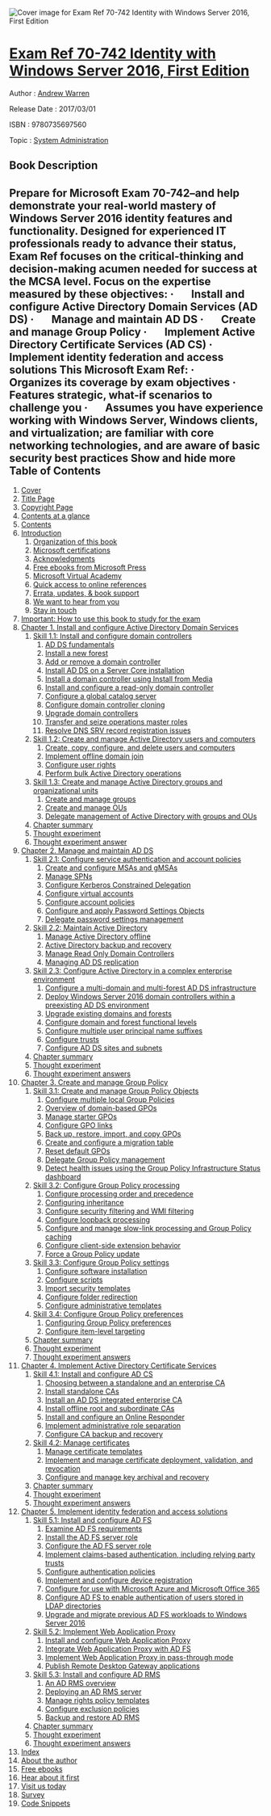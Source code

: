 ![Cover image for Exam Ref 70-742 Identity with Windows Server 2016, First Edition](https://imgdetail.ebookreading.net/cover/cover/20200215/EB9780735697560.jpg)

[Exam Ref 70-742 Identity with Windows Server 2016, First Edition](https://ebookreading.net/view/book/Exam+Ref+70-742+Identity+with+Windows+Server+2016%2C+First+Edition-EB9780735697560_1.html "Exam Ref 70-742 Identity with Windows Server 2016, First Edition")
====================================================================================================================

Author : [Andrew Warren](https://ebookreading.net/search/author/Andrew+Warren)

Release Date : 2017/03/01

ISBN : 9780735697560

Topic : [System Administration](https://ebookreading.net/search/category/system-administration)

Book Description
-----------------

 Prepare for Microsoft Exam 70-742–and help demonstrate your real-world mastery of Windows Server 2016 identity features and functionality. Designed for experienced IT professionals ready to advance their status, Exam Ref focuses on the critical-thinking and decision-making acumen needed for success at the MCSA level.
Focus on the expertise measured by these objectives:
·       Install and configure Active Directory Domain Services (AD DS)
·       Manage and maintain AD DS
·       Create and manage Group Policy
·       Implement Active Directory Certificate Services (AD CS)
·       Implement identity federation and access solutions
This Microsoft Exam Ref:
·       Organizes its coverage by exam objectives
·       Features strategic, what-if scenarios to challenge you
·       Assumes you have experience working with Windows Server, Windows clients, and virtualization; are familiar with core networking technologies, and are aware of basic security best practices
        Show and hide more                
Table of Contents
-----------------

1. [Cover](https://ebookreading.net/view/book/Exam+Ref+70-742+Identity+with+Windows+Server+2016%2C+First+Edition-EB9780735697560_1.html#cover)
1. [Title Page](https://ebookreading.net/view/book/Exam+Ref+70-742+Identity+with+Windows+Server+2016%2C+First+Edition-EB9780735697560_2.html#title)
1. [Copyright Page](https://ebookreading.net/view/book/Exam+Ref+70-742+Identity+with+Windows+Server+2016%2C+First+Edition-EB9780735697560_3.html#copyright)
1. [Contents at a glance](https://ebookreading.net/view/book/Exam+Ref+70-742+Identity+with+Windows+Server+2016%2C+First+Edition-EB9780735697560_4.html#toc)
1. [Contents](https://ebookreading.net/view/book/Exam+Ref+70-742+Identity+with+Windows+Server+2016%2C+First+Edition-EB9780735697560_5.html#bk01-toc)
1. [Introduction](https://ebookreading.net/view/book/Exam+Ref+70-742+Identity+with+Windows+Server+2016%2C+First+Edition-EB9780735697560_6.html#pref01)
    1. [Organization of this book](https://ebookreading.net/view/book/Exam+Ref+70-742+Identity+with+Windows+Server+2016%2C+First+Edition-EB9780735697560_6.html#pref01lev1sec1)
    1. [Microsoft certifications](https://ebookreading.net/view/book/Exam+Ref+70-742+Identity+with+Windows+Server+2016%2C+First+Edition-EB9780735697560_6.html#pref01lev1sec2)
    1. [Acknowledgments](https://ebookreading.net/view/book/Exam+Ref+70-742+Identity+with+Windows+Server+2016%2C+First+Edition-EB9780735697560_6.html#pref01lev1sec3)
    1. [Free ebooks from Microsoft Press](https://ebookreading.net/view/book/Exam+Ref+70-742+Identity+with+Windows+Server+2016%2C+First+Edition-EB9780735697560_6.html#pref01lev1sec4)
    1. [Microsoft Virtual Academy](https://ebookreading.net/view/book/Exam+Ref+70-742+Identity+with+Windows+Server+2016%2C+First+Edition-EB9780735697560_6.html#pref01lev1sec5)
    1. [Quick access to online references](https://ebookreading.net/view/book/Exam+Ref+70-742+Identity+with+Windows+Server+2016%2C+First+Edition-EB9780735697560_6.html#pref01lev1sec6)
    1. [Errata, updates, &amp; book support](https://ebookreading.net/view/book/Exam+Ref+70-742+Identity+with+Windows+Server+2016%2C+First+Edition-EB9780735697560_6.html#pref01lev1sec7)
    1. [We want to hear from you](https://ebookreading.net/view/book/Exam+Ref+70-742+Identity+with+Windows+Server+2016%2C+First+Edition-EB9780735697560_6.html#pref01lev1sec8)
    1. [Stay in touch](https://ebookreading.net/view/book/Exam+Ref+70-742+Identity+with+Windows+Server+2016%2C+First+Edition-EB9780735697560_6.html#pref01lev1sec9)
1. [Important: How to use this book to study for the exam](https://ebookreading.net/view/book/Exam+Ref+70-742+Identity+with+Windows+Server+2016%2C+First+Edition-EB9780735697560_7.html#pref02)
1. [Chapter 1. Install and configure Active Directory Domain Services](https://ebookreading.net/view/book/Exam+Ref+70-742+Identity+with+Windows+Server+2016%2C+First+Edition-EB9780735697560_8.html#ch01)
    1. [Skill 1.1: Install and configure domain controllers](https://ebookreading.net/view/book/Exam+Ref+70-742+Identity+with+Windows+Server+2016%2C+First+Edition-EB9780735697560_8.html#ch01lev1sec1)
        1. [AD DS fundamentals](https://ebookreading.net/view/book/Exam+Ref+70-742+Identity+with+Windows+Server+2016%2C+First+Edition-EB9780735697560_8.html#ch01lev2sec1)
        1. [Install a new forest](https://ebookreading.net/view/book/Exam+Ref+70-742+Identity+with+Windows+Server+2016%2C+First+Edition-EB9780735697560_8.html#ch01lev2sec2)
        1. [Add or remove a domain controller](https://ebookreading.net/view/book/Exam+Ref+70-742+Identity+with+Windows+Server+2016%2C+First+Edition-EB9780735697560_8.html#ch01lev2sec3)
        1. [Install AD DS on a Server Core installation](https://ebookreading.net/view/book/Exam+Ref+70-742+Identity+with+Windows+Server+2016%2C+First+Edition-EB9780735697560_8.html#ch01lev2sec4)
        1. [Install a domain controller using Install from Media](https://ebookreading.net/view/book/Exam+Ref+70-742+Identity+with+Windows+Server+2016%2C+First+Edition-EB9780735697560_8.html#ch01lev2sec5)
        1. [Install and configure a read-only domain controller](https://ebookreading.net/view/book/Exam+Ref+70-742+Identity+with+Windows+Server+2016%2C+First+Edition-EB9780735697560_8.html#ch01lev2sec6)
        1. [Configure a global catalog server](https://ebookreading.net/view/book/Exam+Ref+70-742+Identity+with+Windows+Server+2016%2C+First+Edition-EB9780735697560_8.html#ch01lev2sec7)
        1. [Configure domain controller cloning](https://ebookreading.net/view/book/Exam+Ref+70-742+Identity+with+Windows+Server+2016%2C+First+Edition-EB9780735697560_8.html#ch01lev2sec8)
        1. [Upgrade domain controllers](https://ebookreading.net/view/book/Exam+Ref+70-742+Identity+with+Windows+Server+2016%2C+First+Edition-EB9780735697560_8.html#ch01lev2sec9)
        1. [Transfer and seize operations master roles](https://ebookreading.net/view/book/Exam+Ref+70-742+Identity+with+Windows+Server+2016%2C+First+Edition-EB9780735697560_8.html#ch01lev2sec10)
        1. [Resolve DNS SRV record registration issues](https://ebookreading.net/view/book/Exam+Ref+70-742+Identity+with+Windows+Server+2016%2C+First+Edition-EB9780735697560_8.html#ch01lev2sec11)
    1. [Skill 1.2: Create and manage Active Directory users and computers](https://ebookreading.net/view/book/Exam+Ref+70-742+Identity+with+Windows+Server+2016%2C+First+Edition-EB9780735697560_8.html#ch01lev1sec2)
        1. [Create, copy, configure, and delete users and computers](https://ebookreading.net/view/book/Exam+Ref+70-742+Identity+with+Windows+Server+2016%2C+First+Edition-EB9780735697560_8.html#ch01lev2sec12)
        1. [Implement offline domain join](https://ebookreading.net/view/book/Exam+Ref+70-742+Identity+with+Windows+Server+2016%2C+First+Edition-EB9780735697560_8.html#ch01lev2sec13)
        1. [Configure user rights](https://ebookreading.net/view/book/Exam+Ref+70-742+Identity+with+Windows+Server+2016%2C+First+Edition-EB9780735697560_8.html#ch01lev2sec14)
        1. [Perform bulk Active Directory operations](https://ebookreading.net/view/book/Exam+Ref+70-742+Identity+with+Windows+Server+2016%2C+First+Edition-EB9780735697560_8.html#ch01lev2sec15)
    1. [Skill 1.3: Create and manage Active Directory groups and organizational units](https://ebookreading.net/view/book/Exam+Ref+70-742+Identity+with+Windows+Server+2016%2C+First+Edition-EB9780735697560_8.html#ch01lev1sec3)
        1. [Create and manage groups](https://ebookreading.net/view/book/Exam+Ref+70-742+Identity+with+Windows+Server+2016%2C+First+Edition-EB9780735697560_8.html#ch01lev2sec16)
        1. [Create and manage OUs](https://ebookreading.net/view/book/Exam+Ref+70-742+Identity+with+Windows+Server+2016%2C+First+Edition-EB9780735697560_8.html#ch01lev2sec17)
        1. [Delegate management of Active Directory with groups and OUs](https://ebookreading.net/view/book/Exam+Ref+70-742+Identity+with+Windows+Server+2016%2C+First+Edition-EB9780735697560_8.html#ch01lev2sec18)
    1. [Chapter summary](https://ebookreading.net/view/book/Exam+Ref+70-742+Identity+with+Windows+Server+2016%2C+First+Edition-EB9780735697560_8.html#ch01lev1sec4)
    1. [Thought experiment](https://ebookreading.net/view/book/Exam+Ref+70-742+Identity+with+Windows+Server+2016%2C+First+Edition-EB9780735697560_8.html#ch01lev1sec5)
    1. [Thought experiment answer](https://ebookreading.net/view/book/Exam+Ref+70-742+Identity+with+Windows+Server+2016%2C+First+Edition-EB9780735697560_8.html#ch01lev1sec6)
1. [Chapter 2. Manage and maintain AD DS](https://ebookreading.net/view/book/Exam+Ref+70-742+Identity+with+Windows+Server+2016%2C+First+Edition-EB9780735697560_9.html#ch02)
    1. [Skill 2.1: Configure service authentication and account policies](https://ebookreading.net/view/book/Exam+Ref+70-742+Identity+with+Windows+Server+2016%2C+First+Edition-EB9780735697560_9.html#ch02lev1sec1)
        1. [Create and configure MSAs and gMSAs](https://ebookreading.net/view/book/Exam+Ref+70-742+Identity+with+Windows+Server+2016%2C+First+Edition-EB9780735697560_9.html#ch02lev2sec1)
        1. [Manage SPNs](https://ebookreading.net/view/book/Exam+Ref+70-742+Identity+with+Windows+Server+2016%2C+First+Edition-EB9780735697560_9.html#ch02lev2sec2)
        1. [Configure Kerberos Constrained Delegation](https://ebookreading.net/view/book/Exam+Ref+70-742+Identity+with+Windows+Server+2016%2C+First+Edition-EB9780735697560_9.html#ch02lev2sec3)
        1. [Configure virtual accounts](https://ebookreading.net/view/book/Exam+Ref+70-742+Identity+with+Windows+Server+2016%2C+First+Edition-EB9780735697560_9.html#ch02lev2sec4)
        1. [Configure account policies](https://ebookreading.net/view/book/Exam+Ref+70-742+Identity+with+Windows+Server+2016%2C+First+Edition-EB9780735697560_9.html#ch02lev2sec5)
        1. [Configure and apply Password Settings Objects](https://ebookreading.net/view/book/Exam+Ref+70-742+Identity+with+Windows+Server+2016%2C+First+Edition-EB9780735697560_9.html#ch02lev2sec6)
        1. [Delegate password settings management](https://ebookreading.net/view/book/Exam+Ref+70-742+Identity+with+Windows+Server+2016%2C+First+Edition-EB9780735697560_9.html#ch02lev2sec7)
    1. [Skill 2.2: Maintain Active Directory](https://ebookreading.net/view/book/Exam+Ref+70-742+Identity+with+Windows+Server+2016%2C+First+Edition-EB9780735697560_9.html#ch02lev1sec2)
        1. [Manage Active Directory offline](https://ebookreading.net/view/book/Exam+Ref+70-742+Identity+with+Windows+Server+2016%2C+First+Edition-EB9780735697560_9.html#ch02lev2sec8)
        1. [Active Directory backup and recovery](https://ebookreading.net/view/book/Exam+Ref+70-742+Identity+with+Windows+Server+2016%2C+First+Edition-EB9780735697560_9.html#ch02lev2sec9)
        1. [Manage Read Only Domain Controllers](https://ebookreading.net/view/book/Exam+Ref+70-742+Identity+with+Windows+Server+2016%2C+First+Edition-EB9780735697560_9.html#ch02lev2sec10)
        1. [Managing AD DS replication](https://ebookreading.net/view/book/Exam+Ref+70-742+Identity+with+Windows+Server+2016%2C+First+Edition-EB9780735697560_9.html#ch02lev2sec11)
    1. [Skill 2.3: Configure Active Directory in a complex enterprise environment](https://ebookreading.net/view/book/Exam+Ref+70-742+Identity+with+Windows+Server+2016%2C+First+Edition-EB9780735697560_9.html#ch02lev1sec3)
        1. [Configure a multi-domain and multi-forest AD DS infrastructure](https://ebookreading.net/view/book/Exam+Ref+70-742+Identity+with+Windows+Server+2016%2C+First+Edition-EB9780735697560_9.html#ch02lev2sec12)
        1. [Deploy Windows Server 2016 domain controllers within a preexisting AD DS environment](https://ebookreading.net/view/book/Exam+Ref+70-742+Identity+with+Windows+Server+2016%2C+First+Edition-EB9780735697560_9.html#ch02lev2sec13)
        1. [Upgrade existing domains and forests](https://ebookreading.net/view/book/Exam+Ref+70-742+Identity+with+Windows+Server+2016%2C+First+Edition-EB9780735697560_9.html#ch02lev2sec14)
        1. [Configure domain and forest functional levels](https://ebookreading.net/view/book/Exam+Ref+70-742+Identity+with+Windows+Server+2016%2C+First+Edition-EB9780735697560_9.html#ch02lev2sec15)
        1. [Configure multiple user principal name suffixes](https://ebookreading.net/view/book/Exam+Ref+70-742+Identity+with+Windows+Server+2016%2C+First+Edition-EB9780735697560_9.html#ch02lev2sec16)
        1. [Configure trusts](https://ebookreading.net/view/book/Exam+Ref+70-742+Identity+with+Windows+Server+2016%2C+First+Edition-EB9780735697560_9.html#ch02lev2sec17)
        1. [Configure AD DS sites and subnets](https://ebookreading.net/view/book/Exam+Ref+70-742+Identity+with+Windows+Server+2016%2C+First+Edition-EB9780735697560_9.html#ch02lev2sec18)
    1. [Chapter summary](https://ebookreading.net/view/book/Exam+Ref+70-742+Identity+with+Windows+Server+2016%2C+First+Edition-EB9780735697560_9.html#ch02lev1sec4)
    1. [Thought experiment](https://ebookreading.net/view/book/Exam+Ref+70-742+Identity+with+Windows+Server+2016%2C+First+Edition-EB9780735697560_9.html#ch02lev1sec5)
    1. [Thought experiment answers](https://ebookreading.net/view/book/Exam+Ref+70-742+Identity+with+Windows+Server+2016%2C+First+Edition-EB9780735697560_9.html#ch02lev1sec6)
1. [Chapter 3. Create and manage Group Policy](https://ebookreading.net/view/book/Exam+Ref+70-742+Identity+with+Windows+Server+2016%2C+First+Edition-EB9780735697560_10.html#ch03)
    1. [Skill 3.1: Create and manage Group Policy Objects](https://ebookreading.net/view/book/Exam+Ref+70-742+Identity+with+Windows+Server+2016%2C+First+Edition-EB9780735697560_10.html#ch03lev1sec1)
        1. [Configure multiple local Group Policies](https://ebookreading.net/view/book/Exam+Ref+70-742+Identity+with+Windows+Server+2016%2C+First+Edition-EB9780735697560_10.html#ch03lev2sec1)
        1. [Overview of domain-based GPOs](https://ebookreading.net/view/book/Exam+Ref+70-742+Identity+with+Windows+Server+2016%2C+First+Edition-EB9780735697560_10.html#ch03lev2sec2)
        1. [Manage starter GPOs](https://ebookreading.net/view/book/Exam+Ref+70-742+Identity+with+Windows+Server+2016%2C+First+Edition-EB9780735697560_10.html#ch03lev2sec3)
        1. [Configure GPO links](https://ebookreading.net/view/book/Exam+Ref+70-742+Identity+with+Windows+Server+2016%2C+First+Edition-EB9780735697560_10.html#ch03lev2sec4)
        1. [Back up, restore, import, and copy GPOs](https://ebookreading.net/view/book/Exam+Ref+70-742+Identity+with+Windows+Server+2016%2C+First+Edition-EB9780735697560_10.html#ch03lev2sec5)
        1. [Create and configure a migration table](https://ebookreading.net/view/book/Exam+Ref+70-742+Identity+with+Windows+Server+2016%2C+First+Edition-EB9780735697560_10.html#ch03lev2sec6)
        1. [Reset default GPOs](https://ebookreading.net/view/book/Exam+Ref+70-742+Identity+with+Windows+Server+2016%2C+First+Edition-EB9780735697560_10.html#ch03lev2sec7)
        1. [Delegate Group Policy management](https://ebookreading.net/view/book/Exam+Ref+70-742+Identity+with+Windows+Server+2016%2C+First+Edition-EB9780735697560_10.html#ch03lev2sec8)
        1. [Detect health issues using the Group Policy Infrastructure Status dashboard](https://ebookreading.net/view/book/Exam+Ref+70-742+Identity+with+Windows+Server+2016%2C+First+Edition-EB9780735697560_10.html#ch03lev2sec9)
    1. [Skill 3.2: Configure Group Policy processing](https://ebookreading.net/view/book/Exam+Ref+70-742+Identity+with+Windows+Server+2016%2C+First+Edition-EB9780735697560_10.html#ch03lev1sec2)
        1. [Configure processing order and precedence](https://ebookreading.net/view/book/Exam+Ref+70-742+Identity+with+Windows+Server+2016%2C+First+Edition-EB9780735697560_10.html#ch03lev2sec10)
        1. [Configuring inheritance](https://ebookreading.net/view/book/Exam+Ref+70-742+Identity+with+Windows+Server+2016%2C+First+Edition-EB9780735697560_10.html#ch03lev2sec11)
        1. [Configure security filtering and WMI filtering](https://ebookreading.net/view/book/Exam+Ref+70-742+Identity+with+Windows+Server+2016%2C+First+Edition-EB9780735697560_10.html#ch03lev2sec12)
        1. [Configure loopback processing](https://ebookreading.net/view/book/Exam+Ref+70-742+Identity+with+Windows+Server+2016%2C+First+Edition-EB9780735697560_10.html#ch03lev2sec13)
        1. [Configure and manage slow-link processing and Group Policy caching](https://ebookreading.net/view/book/Exam+Ref+70-742+Identity+with+Windows+Server+2016%2C+First+Edition-EB9780735697560_10.html#ch03lev2sec14)
        1. [Configure client-side extension behavior](https://ebookreading.net/view/book/Exam+Ref+70-742+Identity+with+Windows+Server+2016%2C+First+Edition-EB9780735697560_10.html#ch03lev2sec15)
        1. [Force a Group Policy update](https://ebookreading.net/view/book/Exam+Ref+70-742+Identity+with+Windows+Server+2016%2C+First+Edition-EB9780735697560_10.html#ch03lev2sec16)
    1. [Skill 3.3: Configure Group Policy settings](https://ebookreading.net/view/book/Exam+Ref+70-742+Identity+with+Windows+Server+2016%2C+First+Edition-EB9780735697560_10.html#ch03lev1sec3)
        1. [Configure software installation](https://ebookreading.net/view/book/Exam+Ref+70-742+Identity+with+Windows+Server+2016%2C+First+Edition-EB9780735697560_10.html#ch03lev2sec17)
        1. [Configure scripts](https://ebookreading.net/view/book/Exam+Ref+70-742+Identity+with+Windows+Server+2016%2C+First+Edition-EB9780735697560_10.html#ch03lev2sec18)
        1. [Import security templates](https://ebookreading.net/view/book/Exam+Ref+70-742+Identity+with+Windows+Server+2016%2C+First+Edition-EB9780735697560_10.html#ch03lev2sec19)
        1. [Configure folder redirection](https://ebookreading.net/view/book/Exam+Ref+70-742+Identity+with+Windows+Server+2016%2C+First+Edition-EB9780735697560_10.html#ch03lev2sec20)
        1. [Configure administrative templates](https://ebookreading.net/view/book/Exam+Ref+70-742+Identity+with+Windows+Server+2016%2C+First+Edition-EB9780735697560_10.html#ch03lev2sec21)
    1. [Skill 3.4: Configure Group Policy preferences](https://ebookreading.net/view/book/Exam+Ref+70-742+Identity+with+Windows+Server+2016%2C+First+Edition-EB9780735697560_10.html#ch03lev1sec4)
        1. [Configuring Group Policy preferences](https://ebookreading.net/view/book/Exam+Ref+70-742+Identity+with+Windows+Server+2016%2C+First+Edition-EB9780735697560_10.html#ch03lev2sec22)
        1. [Configure item-level targeting](https://ebookreading.net/view/book/Exam+Ref+70-742+Identity+with+Windows+Server+2016%2C+First+Edition-EB9780735697560_10.html#ch03lev2sec23)
    1. [Chapter summary](https://ebookreading.net/view/book/Exam+Ref+70-742+Identity+with+Windows+Server+2016%2C+First+Edition-EB9780735697560_10.html#ch03lev1sec5)
    1. [Thought experiment](https://ebookreading.net/view/book/Exam+Ref+70-742+Identity+with+Windows+Server+2016%2C+First+Edition-EB9780735697560_10.html#ch03lev1sec6)
    1. [Thought experiment answers](https://ebookreading.net/view/book/Exam+Ref+70-742+Identity+with+Windows+Server+2016%2C+First+Edition-EB9780735697560_10.html#ch03lev1sec7)
1. [Chapter 4. Implement Active Directory Certificate Services](https://ebookreading.net/view/book/Exam+Ref+70-742+Identity+with+Windows+Server+2016%2C+First+Edition-EB9780735697560_11.html#ch04)
    1. [Skill 4.1: Install and configure AD CS](https://ebookreading.net/view/book/Exam+Ref+70-742+Identity+with+Windows+Server+2016%2C+First+Edition-EB9780735697560_11.html#ch04lev1sec1)
        1. [Choosing between a standalone and an enterprise CA](https://ebookreading.net/view/book/Exam+Ref+70-742+Identity+with+Windows+Server+2016%2C+First+Edition-EB9780735697560_11.html#ch04lev2sec1)
        1. [Install standalone CAs](https://ebookreading.net/view/book/Exam+Ref+70-742+Identity+with+Windows+Server+2016%2C+First+Edition-EB9780735697560_11.html#ch04lev2sec2)
        1. [Install an AD DS integrated enterprise CA](https://ebookreading.net/view/book/Exam+Ref+70-742+Identity+with+Windows+Server+2016%2C+First+Edition-EB9780735697560_11.html#ch04lev2sec3)
        1. [Install offline root and subordinate CAs](https://ebookreading.net/view/book/Exam+Ref+70-742+Identity+with+Windows+Server+2016%2C+First+Edition-EB9780735697560_11.html#ch04lev2sec4)
        1. [Install and configure an Online Responder](https://ebookreading.net/view/book/Exam+Ref+70-742+Identity+with+Windows+Server+2016%2C+First+Edition-EB9780735697560_11.html#ch04lev2sec5)
        1. [Implement administrative role separation](https://ebookreading.net/view/book/Exam+Ref+70-742+Identity+with+Windows+Server+2016%2C+First+Edition-EB9780735697560_11.html#ch04lev2sec6)
        1. [Configure CA backup and recovery](https://ebookreading.net/view/book/Exam+Ref+70-742+Identity+with+Windows+Server+2016%2C+First+Edition-EB9780735697560_11.html#ch04lev2sec7)
    1. [Skill 4.2: Manage certificates](https://ebookreading.net/view/book/Exam+Ref+70-742+Identity+with+Windows+Server+2016%2C+First+Edition-EB9780735697560_11.html#ch04lev1sec2)
        1. [Manage certificate templates](https://ebookreading.net/view/book/Exam+Ref+70-742+Identity+with+Windows+Server+2016%2C+First+Edition-EB9780735697560_11.html#ch04lev2sec8)
        1. [Implement and manage certificate deployment, validation, and revocation](https://ebookreading.net/view/book/Exam+Ref+70-742+Identity+with+Windows+Server+2016%2C+First+Edition-EB9780735697560_11.html#ch04lev2sec9)
        1. [Configure and manage key archival and recovery](https://ebookreading.net/view/book/Exam+Ref+70-742+Identity+with+Windows+Server+2016%2C+First+Edition-EB9780735697560_11.html#ch04lev2sec10)
    1. [Chapter summary](https://ebookreading.net/view/book/Exam+Ref+70-742+Identity+with+Windows+Server+2016%2C+First+Edition-EB9780735697560_11.html#ch04lev1sec3)
    1. [Thought experiment](https://ebookreading.net/view/book/Exam+Ref+70-742+Identity+with+Windows+Server+2016%2C+First+Edition-EB9780735697560_11.html#ch04lev1sec4)
    1. [Thought experiment answers](https://ebookreading.net/view/book/Exam+Ref+70-742+Identity+with+Windows+Server+2016%2C+First+Edition-EB9780735697560_11.html#ch04lev1sec5)
1. [Chapter 5. Implement identity federation and access solutions](https://ebookreading.net/view/book/Exam+Ref+70-742+Identity+with+Windows+Server+2016%2C+First+Edition-EB9780735697560_12.html#ch05)
    1. [Skill 5.1: Install and configure AD FS](https://ebookreading.net/view/book/Exam+Ref+70-742+Identity+with+Windows+Server+2016%2C+First+Edition-EB9780735697560_12.html#ch05lev1sec1)
        1. [Examine AD FS requirements](https://ebookreading.net/view/book/Exam+Ref+70-742+Identity+with+Windows+Server+2016%2C+First+Edition-EB9780735697560_12.html#ch05lev2sec1)
        1. [Install the AD FS server role](https://ebookreading.net/view/book/Exam+Ref+70-742+Identity+with+Windows+Server+2016%2C+First+Edition-EB9780735697560_12.html#ch05lev2sec2)
        1. [Configure the AD FS server role](https://ebookreading.net/view/book/Exam+Ref+70-742+Identity+with+Windows+Server+2016%2C+First+Edition-EB9780735697560_12.html#ch05lev2sec3)
        1. [Implement claims-based authentication, including relying party trusts](https://ebookreading.net/view/book/Exam+Ref+70-742+Identity+with+Windows+Server+2016%2C+First+Edition-EB9780735697560_12.html#ch05lev2sec4)
        1. [Configure authentication policies](https://ebookreading.net/view/book/Exam+Ref+70-742+Identity+with+Windows+Server+2016%2C+First+Edition-EB9780735697560_12.html#ch05lev2sec5)
        1. [Implement and configure device registration](https://ebookreading.net/view/book/Exam+Ref+70-742+Identity+with+Windows+Server+2016%2C+First+Edition-EB9780735697560_12.html#ch05lev2sec6)
        1. [Configure for use with Microsoft Azure and Microsoft Office 365](https://ebookreading.net/view/book/Exam+Ref+70-742+Identity+with+Windows+Server+2016%2C+First+Edition-EB9780735697560_12.html#ch05lev2sec7)
        1. [Configure AD FS to enable authentication of users stored in LDAP directories](https://ebookreading.net/view/book/Exam+Ref+70-742+Identity+with+Windows+Server+2016%2C+First+Edition-EB9780735697560_12.html#ch05lev2sec8)
        1. [Upgrade and migrate previous AD FS workloads to Windows Server 2016](https://ebookreading.net/view/book/Exam+Ref+70-742+Identity+with+Windows+Server+2016%2C+First+Edition-EB9780735697560_12.html#ch05lev2sec9)
    1. [Skill 5.2: Implement Web Application Proxy](https://ebookreading.net/view/book/Exam+Ref+70-742+Identity+with+Windows+Server+2016%2C+First+Edition-EB9780735697560_12.html#ch05lev1sec2)
        1. [Install and configure Web Application Proxy](https://ebookreading.net/view/book/Exam+Ref+70-742+Identity+with+Windows+Server+2016%2C+First+Edition-EB9780735697560_12.html#ch05lev2sec10)
        1. [Integrate Web Application Proxy with AD FS](https://ebookreading.net/view/book/Exam+Ref+70-742+Identity+with+Windows+Server+2016%2C+First+Edition-EB9780735697560_12.html#ch05lev2sec11)
        1. [Implement Web Application Proxy in pass-through mode](https://ebookreading.net/view/book/Exam+Ref+70-742+Identity+with+Windows+Server+2016%2C+First+Edition-EB9780735697560_12.html#ch05lev2sec12)
        1. [Publish Remote Desktop Gateway applications](https://ebookreading.net/view/book/Exam+Ref+70-742+Identity+with+Windows+Server+2016%2C+First+Edition-EB9780735697560_12.html#ch05lev2sec13)
    1. [Skill 5.3: Install and configure AD RMS](https://ebookreading.net/view/book/Exam+Ref+70-742+Identity+with+Windows+Server+2016%2C+First+Edition-EB9780735697560_12.html#ch05lev1sec3)
        1. [An AD RMS overview](https://ebookreading.net/view/book/Exam+Ref+70-742+Identity+with+Windows+Server+2016%2C+First+Edition-EB9780735697560_12.html#ch05lev2sec14)
        1. [Deploying an AD RMS server](https://ebookreading.net/view/book/Exam+Ref+70-742+Identity+with+Windows+Server+2016%2C+First+Edition-EB9780735697560_12.html#ch05lev2sec15)
        1. [Manage rights policy templates](https://ebookreading.net/view/book/Exam+Ref+70-742+Identity+with+Windows+Server+2016%2C+First+Edition-EB9780735697560_12.html#ch05lev2sec16)
        1. [Configure exclusion policies](https://ebookreading.net/view/book/Exam+Ref+70-742+Identity+with+Windows+Server+2016%2C+First+Edition-EB9780735697560_12.html#ch05lev2sec17)
        1. [Backup and restore AD RMS](https://ebookreading.net/view/book/Exam+Ref+70-742+Identity+with+Windows+Server+2016%2C+First+Edition-EB9780735697560_12.html#ch05lev2sec18)
    1. [Chapter summary](https://ebookreading.net/view/book/Exam+Ref+70-742+Identity+with+Windows+Server+2016%2C+First+Edition-EB9780735697560_12.html#ch05lev1sec4)
    1. [Thought experiment](https://ebookreading.net/view/book/Exam+Ref+70-742+Identity+with+Windows+Server+2016%2C+First+Edition-EB9780735697560_12.html#ch05lev1sec5)
    1. [Thought experiment answers](https://ebookreading.net/view/book/Exam+Ref+70-742+Identity+with+Windows+Server+2016%2C+First+Edition-EB9780735697560_12.html#ch05lev1sec6)
1. [Index](https://ebookreading.net/view/book/Exam+Ref+70-742+Identity+with+Windows+Server+2016%2C+First+Edition-EB9780735697560_13.html#index)
1. [About the author](https://ebookreading.net/view/book/Exam+Ref+70-742+Identity+with+Windows+Server+2016%2C+First+Edition-EB9780735697560_14.html#app01)
1. [Free ebooks](https://ebookreading.net/view/book/Exam+Ref+70-742+Identity+with+Windows+Server+2016%2C+First+Edition-EB9780735697560_15.html#app02)
1. [Hear about it first](https://ebookreading.net/view/book/Exam+Ref+70-742+Identity+with+Windows+Server+2016%2C+First+Edition-EB9780735697560_16.html#app03)
1. [Visit us today](https://ebookreading.net/view/book/Exam+Ref+70-742+Identity+with+Windows+Server+2016%2C+First+Edition-EB9780735697560_17.html#app04)
1. [Survey](https://ebookreading.net/view/book/Exam+Ref+70-742+Identity+with+Windows+Server+2016%2C+First+Edition-EB9780735697560_18.html#app05)
1. [Code Snippets](https://ebookreading.net/view/book/Exam+Ref+70-742+Identity+with+Windows+Server+2016%2C+First+Edition-EB9780735697560_19.html#ch01_ima)
